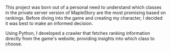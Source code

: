 This project was born out of a personal need to understand which classes in the private server version of MapleStory are the most promising based on rankings. Before diving into the game and creating my character, I decided it was best to make an informed decision. 

Using Python, I developed a crawler that fetches ranking information directly from the game's website, providing insights into which class to choose.
